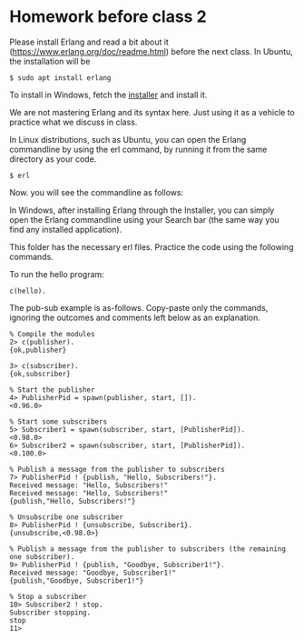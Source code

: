 # Homework before class 2
Please install Erlang and read a bit about it (https://www.erlang.org/doc/readme.html) before the next class.
In Ubuntu, the installation will be
````
$ sudo apt install erlang
````

To install in Windows, fetch the [installer](https://www.erlang.org/downloads) and install it. 

We are not mastering Erlang and its syntax here. Just using it as a vehicle to practice what we discuss in class.

In Linux distributions, such as Ubuntu, you can open the Erlang commandline by using the erl command, by running it from the same directory as your code.
````
$ erl
````

Now. you will see the commandline as follows:


In Windows, after installing Erlang through the Installer, you can simply open the Erlang commandline using your Search bar (the same way you find any installed application).

This folder has the necessary erl files. Practice the code using the following commands.

To run the hello program:
````
c(hello).
````

The pub-sub example is as-follows. Copy-paste only the commands, ignoring the outcomes and comments left below as an explanation.
````
% Compile the modules
2> c(publisher).
{ok,publisher}

3> c(subscriber).
{ok,subscriber}

% Start the publisher
4> PublisherPid = spawn(publisher, start, []).
<0.96.0>

% Start some subscribers
5> Subscriber1 = spawn(subscriber, start, [PublisherPid]).
<0.98.0>
6> Subscriber2 = spawn(subscriber, start, [PublisherPid]).
<0.100.0>

% Publish a message from the publisher to subscribers
7> PublisherPid ! {publish, "Hello, Subscribers!"}.
Received message: "Hello, Subscribers!"
Received message: "Hello, Subscribers!"
{publish,"Hello, Subscribers!"}

% Unsubscribe one subscriber
8> PublisherPid ! {unsubscribe, Subscriber1}.
{unsubscribe,<0.98.0>}

% Publish a message from the publisher to subscribers (the remaining one subscriber).
9> PublisherPid ! {publish, "Goodbye, Subscriber1!"}.
Received message: "Goodbye, Subscriber1!"
{publish,"Goodbye, Subscriber1!"}

% Stop a subscriber
10> Subscriber2 ! stop.
Subscriber stopping.
stop
11> 
````
